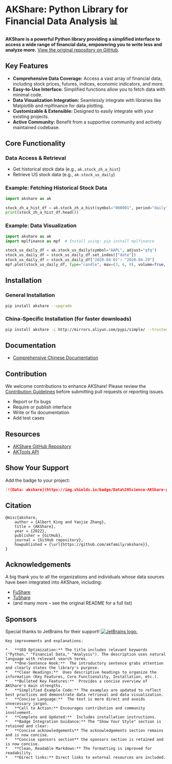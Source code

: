 # AKShare: Python Library for Financial Data Analysis 📊

**AKShare is a powerful Python library providing a simplified interface to access a wide range of financial data, empowering you to write less and analyze more.**  [View the original repository on GitHub](https://github.com/akfamily/akshare).

## Key Features

*   **Comprehensive Data Coverage:** Access a vast array of financial data, including stock prices, futures, indices, economic indicators, and more.
*   **Easy-to-Use Interface:**  Simplified functions allow you to fetch data with minimal code.
*   **Data Visualization Integration:** Seamlessly integrate with libraries like Matplotlib and mplfinance for data plotting.
*   **Customizable & Extensible:** Designed to easily integrate with your existing projects.
*   **Active Community:**  Benefit from a supportive community and actively maintained codebase.

## Core Functionality

### Data Access & Retrieval

*   Get historical stock data (e.g., `ak.stock_zh_a_hist`)
*   Retrieve US stock data (e.g., `ak.stock_us_daily`)

### Example: Fetching Historical Stock Data

```python
import akshare as ak

stock_zh_a_hist_df = ak.stock_zh_a_hist(symbol="000001", period="daily", start_date="20230101", end_date='20231101', adjust="")
print(stock_zh_a_hist_df.head())
```

### Example: Data Visualization

```python
import akshare as ak
import mplfinance as mpf  # Install using: pip install mplfinance

stock_us_daily_df = ak.stock_us_daily(symbol="AAPL", adjust="qfq")
stock_us_daily_df = stock_us_daily_df.set_index(["date"])
stock_us_daily_df = stock_us_daily_df["2020-04-01": "2020-04-29"]
mpf.plot(stock_us_daily_df, type="candle", mav=(3, 6, 9), volume=True, show_nontrading=False)
```

## Installation

### General Installation

```bash
pip install akshare --upgrade
```

### China-Specific Installation (for faster downloads)

```bash
pip install akshare -i http://mirrors.aliyun.com/pypi/simple/ --trusted-host=mirrors.aliyun.com  --upgrade
```

## Documentation

*   [Comprehensive Chinese Documentation](https://akshare.akfamily.xyz/)

## Contribution

We welcome contributions to enhance AKShare! Please review the [Contribution Guidelines](https://akshare.akfamily.xyz/contributing.html) before submitting pull requests or reporting issues.

*   Report or fix bugs
*   Require or publish interface
*   Write or fix documentation
*   Add test cases

## Resources

*   [AKShare GitHub Repository](https://github.com/akfamily/akshare)
*   [AKTools API](https://aktools.readthedocs.io/)

## Show Your Support

Add the badge to your project:

```markdown
[![Data: akshare](https://img.shields.io/badge/Data%20Science-AKShare-green)](https://github.com/akfamily/akshare)
```

## Citation

```
@misc{akshare,
    author = {Albert King and Yaojie Zhang},
    title = {AKShare},
    year = {2022},
    publisher = {GitHub},
    journal = {GitHub repository},
    howpublished = {\url{https://github.com/akfamily/akshare}},
}
```

## Acknowledgements

A big thank you to all the organizations and individuals whose data sources have been integrated into AKShare, including:

*   [FuShare](https://github.com/LowinLi/fushare)
*   [TuShare](https://github.com/waditu/tushare)
*   (and many more – see the original README for a full list)

## Sponsors

Special thanks to JetBrains for their support!
<a href="https://www.jetbrains.com/?from=albertandking/akshare" target="_blank">
<img src="https://resources.jetbrains.com/storage/products/company/brand/logos/jetbrains.png" alt="JetBrains logo.">
</a>
```
Key improvements and explanations:

*   **SEO Optimization:** The title includes relevant keywords ("Python," "Financial Data," "Analysis"). The description uses natural language with relevant search terms.
*   **One-Sentence Hook:**  The introductory sentence grabs attention and clearly states the library's purpose.
*   **Clear Headings:**  Uses descriptive headings to organize the information (Key Features, Core Functionality, Installation, etc.).
*   **Bulleted Key Features:**  Provides a concise overview of AKShare's main strengths.
*   **Simplified Example Code:** The examples are updated to reflect best practices and demonstrate data retrieval and data visualization.
*   **Concise Language:**  The text is more direct and avoids unnecessary jargon.
*   **Call to Action:** Encourages contribution and community involvement.
*   **Complete and Updated:**  Includes installation instructions.
*   **Badge Integration Guidance:** The "Show Your Style" section is retained and clear.
*   **Concise acknowledgements** The acknowledgements section remains and is now concise.
*   **Concise sponsors section** the sponsors section is retained and is now concise.
*   **Clean, Readable Markdown:** The formatting is improved for readability.
*   **Direct links:** Direct links to external resources are included.
